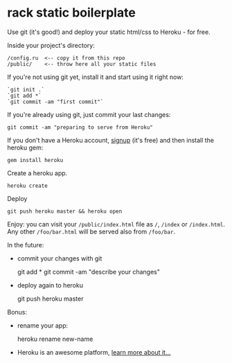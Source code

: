 # rack static boilerplate

Use git (it's good!) and deploy your static html/css to Heroku - for free.

Inside your project's directory:

    /config.ru  <-- copy it from this repo
    /public/    <-- throw here all your static files

If you're not using git yet, install it and start using it right now:

    `git init .`
    `git add *`
    `git commit -am "first commit"`

If you're already using git, just commit your last changes:

    git commit -am "preparing to serve from Heroku"

If you don't have a Heroku account, [signup](http://www.heroku.com/signup) (it's free) and then install the heroku gem:

    gem install heroku

Create a heroku app.

    heroku create

Deploy

    git push heroku master && heroku open

Enjoy: you can visit your `/public/index.html` file as `/`, `/index` or `/index.html`.
Any other `/foo/bar.html` will be served also from `/foo/bar`.

In the future:

- commit your changes with git

    git add *
    git commit -am "describe your changes"

- deploy again to heroku

    git push heroku master

Bonus:

- rename your app:

    heroku rename new-name

- Heroku is an awesome platform, [learn more about it...](http://devcenter.heroku.com/)
